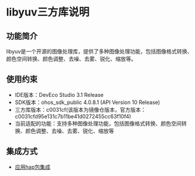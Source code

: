 # libyuv三方库说明
## 功能简介
libyuv是一个开源的图像处理库，提供了多种图像处理功能，包括图像格式转换、颜色空间转换、颜色调整、去噪、去雾、锐化、缩放等。
## 使用约束
- IDE版本：DevEco Studio 3.1 Release
- SDK版本：ohos_sdk_public 4.0.8.1 (API Version 10 Release)
- 三方库版本：c0031cf(该版本为镜像仓版本，官方版本：c0031cfd95e131c7b11be41d0272455cc63f10f4)
- 当前适配的功能：支持多种图像处理功能，包括图像格式转换、颜色空间转换、颜色调整、去噪、去雾、锐化、缩放等

## 集成方式
+ [应用hap包集成](docs/hap_integrate.md)
